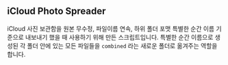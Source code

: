 ## iCloud Photo Spreader

iCloud 사진 보관함을 원본 무수정, 파일이름 연속, 하위 폴더 포맷 특별한 순간 이름 기준으로 내보내기 했을 때 사용하기 위해 만든 스크립트입니다. 특별한 순간 이름으로 생성된 각 폴더 안에 있는 모든 파일들을 `combined` 라는 새로운 폴더로 옮겨주는 역할을 합니다.
